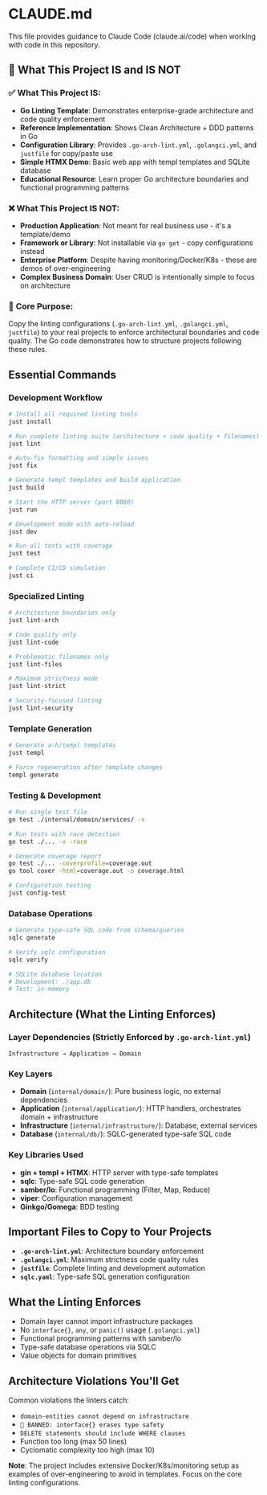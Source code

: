 # CLAUDE.md

This file provides guidance to Claude Code (claude.ai/code) when working with code in this repository.

## 🎯 What This Project IS and IS NOT

### ✅ **What This Project IS:**
- **Go Linting Template**: Demonstrates enterprise-grade architecture and code quality enforcement
- **Reference Implementation**: Shows Clean Architecture + DDD patterns in Go
- **Configuration Library**: Provides `.go-arch-lint.yml`, `.golangci.yml`, and `justfile` for copy/paste use
- **Simple HTMX Demo**: Basic web app with templ templates and SQLite database
- **Educational Resource**: Learn proper Go architecture boundaries and functional programming patterns

### ❌ **What This Project IS NOT:**
- **Production Application**: Not meant for real business use - it's a template/demo
- **Framework or Library**: Not installable via `go get` - copy configurations instead  
- **Enterprise Platform**: Despite having monitoring/Docker/K8s - these are demos of over-engineering
- **Complex Business Domain**: User CRUD is intentionally simple to focus on architecture

### 🎯 **Core Purpose:**
Copy the linting configurations (`.go-arch-lint.yml`, `.golangci.yml`, `justfile`) to your real projects to enforce architectural boundaries and code quality. The Go code demonstrates how to structure projects following these rules.

## Essential Commands

### Development Workflow
```bash
# Install all required linting tools
just install

# Run complete linting suite (architecture + code quality + filenames)
just lint

# Auto-fix formatting and simple issues
just fix

# Generate templ templates and build application
just build

# Start the HTTP server (port 8080)
just run

# Development mode with auto-reload
just dev

# Run all tests with coverage
just test

# Complete CI/CD simulation
just ci
```

### Specialized Linting
```bash
# Architecture boundaries only
just lint-arch

# Code quality only  
just lint-code

# Problematic filenames only
just lint-files

# Maximum strictness mode
just lint-strict

# Security-focused linting
just lint-security
```

### Template Generation
```bash
# Generate a-h/templ templates
just templ

# Force regeneration after template changes
templ generate
```

### Testing & Development
```bash
# Run single test file
go test ./internal/domain/services/ -v

# Run tests with race detection
go test ./... -v -race

# Generate coverage report
go test ./... -coverprofile=coverage.out
go tool cover -html=coverage.out -o coverage.html

# Configuration testing
just config-test
```

### Database Operations
```bash
# Generate type-safe SQL code from schema/queries
sqlc generate

# Verify sqlc configuration
sqlc verify

# SQLite database location
# Development: ./app.db
# Test: in-memory
```

## Architecture (What the Linting Enforces)

### Layer Dependencies (Strictly Enforced by `.go-arch-lint.yml`)
```
Infrastructure → Application → Domain
```

### Key Layers
- **Domain** (`internal/domain/`): Pure business logic, no external dependencies
- **Application** (`internal/application/`): HTTP handlers, orchestrates domain + infrastructure  
- **Infrastructure** (`internal/infrastructure/`): Database, external services
- **Database** (`internal/db/`): SQLC-generated type-safe SQL code

### Key Libraries Used
- **gin + templ + HTMX**: HTTP server with type-safe templates
- **sqlc**: Type-safe SQL code generation  
- **samber/lo**: Functional programming (Filter, Map, Reduce)
- **viper**: Configuration management
- **Ginkgo/Gomega**: BDD testing

## Important Files to Copy to Your Projects

- **`.go-arch-lint.yml`**: Architecture boundary enforcement  
- **`.golangci.yml`**: Maximum strictness code quality rules
- **`justfile`**: Complete linting and development automation
- **`sqlc.yaml`**: Type-safe SQL generation configuration

## What the Linting Enforces

- Domain layer cannot import infrastructure packages
- No `interface{}`, `any`, or `panic()` usage (`.golangci.yml`)
- Functional programming patterns with samber/lo
- Type-safe database operations via SQLC
- Value objects for domain primitives

## Architecture Violations You'll Get

Common violations the linters catch:
- `domain-entities cannot depend on infrastructure` 
- `🚨 BANNED: interface{} erases type safety`
- `DELETE statements should include WHERE clauses`
- Function too long (max 50 lines)
- Cyclomatic complexity too high (max 10)

**Note**: The project includes extensive Docker/K8s/monitoring setup as examples of over-engineering to avoid in templates. Focus on the core linting configurations.